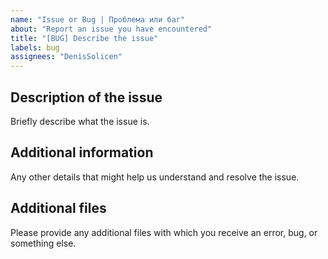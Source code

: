 ```yaml
---
name: "Issue or Bug | Проблема или баг"
about: "Report an issue you have encountered"
title: "[BUG] Describe the issue"
labels: bug
assignees: "DenisSolicen"
---
```


## Description of the issue
Briefly describe what the issue is.

## Additional information
Any other details that might help us understand and resolve the issue.

## Additional files
Please provide any additional files with which you receive an error, bug, or something else.
